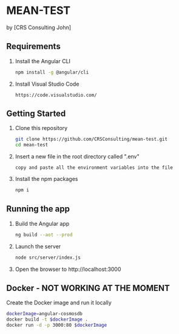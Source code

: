 # MEAN-TEST

by [CRS Consulting John] 


## Requirements

1. Install the Angular CLI

    ```bash
    npm install -g @angular/cli
    ```
1. Install Visual Studio Code
    ```
    https://code.visualstudio.com/
    ```
## Getting Started

1. Clone this repository

    ```bash
    git clone https://github.com/CRSConsulting/mean-test.git
    cd mean-test
    ```
1. Insert a new file in the root directory called ".env"
    ```
    copy and paste all the environment variables into the file
    ```
1. Install the npm packages

    ```bash
    npm i
    ```


## Running the app

1. Build the Angular app

    ```bash
    ng build --aot --prod
    ```

1. Launch the server

    ```bash
    node src/server/index.js
    ```

1. Open the browser to http://localhost:3000

## Docker - NOT WORKING AT THE MOMENT

Create the Docker image and run it locally

```bash
dockerImage=angular-cosmosdb
docker build -t $dockerImage .
docker run -d -p 3000:80 $dockerImage
```

